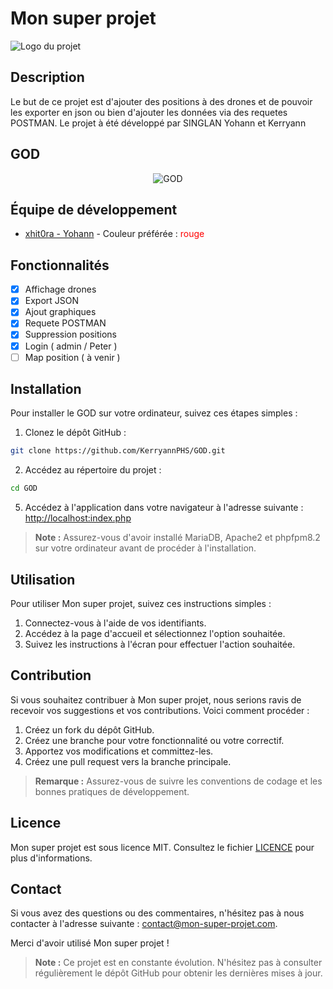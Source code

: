 # Mon super projet

![Logo du projet](logo.png)

## Description

Le but de ce projet est d'ajouter des positions à des drones et de pouvoir les exporter en json ou bien d'ajouter les données via des requetes POSTMAN. Le projet à été développé par SINGLAN Yohann et Kerryann

## GOD

<p align="center">
  <img src="https://via.placeholder.com/150x100?text=GOD" alt="GOD">
</p>

## Équipe de développement

* [xhit0ra - Yohann](https://github.com/xhit0ra) - Couleur préférée : <span style="color:red">rouge</span>

## Fonctionnalités

- [x] Affichage drones
- [x] Export JSON
- [x] Ajout graphiques
- [x] Requete POSTMAN
- [x] Suppression positions 
- [x] Login ( admin / Peter )
- [ ] Map position ( à venir )

## Installation

Pour installer le GOD sur votre ordinateur, suivez ces étapes simples :

1. Clonez le dépôt GitHub :
```bash
git clone https://github.com/KerryannPHS/GOD.git
```
2. Accédez au répertoire du projet :
```bash
cd GOD
```

5. Accédez à l'application dans votre navigateur à l'adresse suivante : <http://localhost:index.php>

> **Note :** Assurez-vous d'avoir installé MariaDB, Apache2 et phpfpm8.2 sur votre ordinateur avant de procéder à l'installation.
 
## Utilisation

Pour utiliser Mon super projet, suivez ces instructions simples :

1. Connectez-vous à l'aide de vos identifiants.
2. Accédez à la page d'accueil et sélectionnez l'option souhaitée.
3. Suivez les instructions à l'écran pour effectuer l'action souhaitée.


## Contribution

Si vous souhaitez contribuer à Mon super projet, nous serions ravis de recevoir vos suggestions et vos contributions. Voici comment procéder :

1. Créez un fork du dépôt GitHub.
2. Créez une branche pour votre fonctionnalité ou votre correctif.
3. Apportez vos modifications et committez-les.
4. Créez une pull request vers la branche principale.

> **Remarque :** Assurez-vous de suivre les conventions de codage et les bonnes pratiques de développement.

## Licence

Mon super projet est sous licence MIT. Consultez le fichier [LICENCE](LICENCE) pour plus d'informations.

## Contact

Si vous avez des questions ou des commentaires, n'hésitez pas à nous contacter à l'adresse suivante : [contact@mon-super-projet.com](mailto:contact@mon-super-projet.com).

Merci d'avoir utilisé Mon super projet !

> **Note :** Ce projet est en constante évolution. N'hésitez pas à consulter régulièrement le dépôt GitHub pour obtenir les dernières mises à jour.


